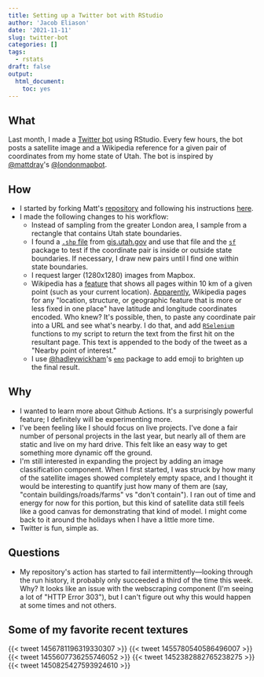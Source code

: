 ```yaml
---
title: Setting up a Twitter bot with RStudio
author: 'Jacob Eliason'
date: '2021-11-11'
slug: twitter-bot
categories: []
tags:
  - rstats
draft: false
output:
  html_document:
    toc: yes
---
```


## What
Last month, I made a [Twitter bot](https://twitter.com/texturesofut) using RStudio. Every few hours, the bot posts a satellite image and a Wikipedia reference for a given pair of coordinates from my home state of Utah. The bot is inspired by [@mattdray](https://twitter.com/mattdray)'s [@londonmapbot](https://twitter.com/londonmapbot).

## How
-  I started by forking Matt's [repository](https://github.com/matt-dray/londonmapbot) and following his instructions [here](https://www.rostrum.blog/2020/09/21/londonmapbot/).
- I made the following changes to his workflow:
  - Instead of sampling from the greater London area, I sample from a rectangle that contains Utah state boundaries.
  - I found a [`.shp` file](https://en.wikipedia.org/wiki/Shapefile) from [gis.utah.gov](https://gis.utah.gov/data/boundaries/citycountystate/) and use that file and the [`sf`](https://r-spatial.github.io/sf/) package to test if the coordinate pair is inside or outside state boundaries. If necessary, I draw new pairs until I find one within state boundaries.
  - I request larger (1280x1280) images from Mapbox.
  - Wikipedia has a [feature](https://en.wikipedia.org/wiki/Special:Nearby) that shows all pages within 10 km of a given point (such as your current location). [Apparently](https://en.wikipedia.org/wiki/Wikipedia:WikiProject_Geographical_coordinates#Usage_guidelines), Wikipedia pages for any "location, structure, or geographic feature that is more or less fixed in one place" have latitude and longitude coordinates encoded. Who knew? It's possible, then, to paste any coordinate pair into a URL and see what's nearby. I do that, and add [`RSelenium`](https://github.com/ropensci/RSelenium) functions to my script to return the text from the first hit on the resultant page. This text is appended to the body of the tweet as a "Nearby point of interest."
  - I use [@hadleywickham](https://twitter.com/hadleywickham)'s [`emo`](https://github.com/hadley/emo) package to add emoji to brighten up the final result.
  
## Why
- I wanted to learn more about Github Actions. It's a surprisingly powerful feature; I definitely will be experimenting more.
- I've been feeling like I should focus on live projects. I've done a fair number of personal projects in the last year, but nearly all of them are static and live on my hard drive. This felt like an easy way to get something more dynamic off the ground.
- I'm still interested in expanding the project by adding an image classification component. When I first started, I was struck by how many of the satellite images showed completely empty space, and I thought it would be interesting to quantify just how many of them are (say, "contain buildings/roads/farms" vs "don't contain"). I ran out of time and energy for now for this portion, but this kind of satellite data still feels like a good canvas for demonstrating that kind of model. I might come back to it around the holidays when I have a little more time.
- Twitter is fun, simple as.

## Questions
- My repository's action has started to fail intermittently—looking through the run history, it probably only succeeded a third of the time this week. Why? It looks like an issue with the webscraping component (I'm seeing a lot of "HTTP Error 303"), but I can't figure out why this would happen at some times and not others.

## Some of my favorite recent textures

{{< tweet 1456781196319330307 >}}
{{< tweet 1455780540586496007 >}}
{{< tweet 1455607736255746052 >}}
{{< tweet 1452382882765238275 >}}
{{< tweet 1450825427593924610 >}}




